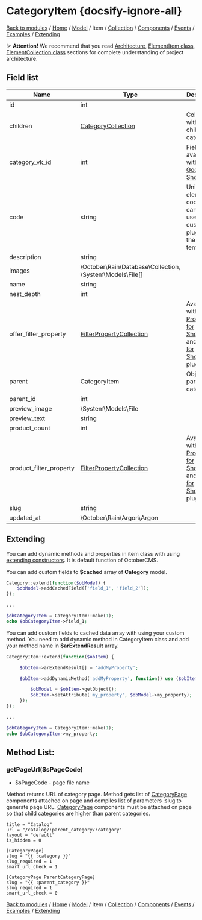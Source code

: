 # CategoryItem {docsify-ignore-all}

[Back to modules](modules/home.md)
/ [Home](modules/category/home.md)
/ [Model](modules/category/model/model.md)
/ Item
/ [Collection](modules/category/collection/collection.md)
/ [Components](modules/category/component/component.md)
/ [Events](modules/category/event/event.md)
/ [Examples](modules/category/examples/examples.md)
/ [Extending](modules/category/extending/extending.md)

!> **Attention!**  We recommend that you read [Architecture](home.md#architecture), [ElementItem class](item-class/item-class.md),
[ElementCollection class](collection-class/collection-class.md) sections for complete understanding of  project architecture.

## Field list

|  Name | Type | Description |
|-------|------|--------|
|id|int|
|children|[CategoryCollection](modules/category/collection/collection.md)|Collection with **active** children category|
|category_vk_id|int|Field available with [VK Goods for Shopaholic](/plugins/home.md#vk-goods-for-shopaholic)|
|code|string|Unique element code that can be used in our custom plugins or theme templates|
|description|string|
|images|\October\Rain\Database\Collection, \System\Models\File[]|
|name|string|
|nest_depth|int|
|offer_filter_property|[FilterPropertyCollection](modules/property/collection/collection.md#filterpropertycollection)|Available with [Properties for Shopaholic](plugins/home.md#properties-for-shopaholic) and ["Filter for Shopaholic"](plugins/home.md#filter-for-shopaholic) plugins|
|parent|CategoryItem|Object of parent category|
|parent_id|int|
|preview_image|\System\Models\File|
|preview_text|string|
|product_count|int|
|product_filter_property|[FilterPropertyCollection](modules/property/collection/collection.md#filterpropertycollection)|Available with [Properties for Shopaholic](plugins/home.md#properties-for-shopaholic) and ["Filter for Shopaholic"](plugins/home.md#filter-for-shopaholic) plugins|
|slug|string|
|updated_at|\October\Rain\Argon\Argon|

## Extending

You can add dynamic methods and properties in item class with using [extending constructors](http://octobercms.com/docs/services/behaviors#constructor-extension).
It is default function of OctoberCMS.

You can add custom fields to **$cached** array of **Category** model.
```php
Category::extend(function($obModel) {
    $obModel->addCachedField(['field_1', 'field_2']);
});

...

$obCategoryItem = CategoryItem::make(1);
echo $obCategoryItem->field_1;
```

You can add custom fields to cached data array with using your custom method.
You need to add dynamic method in CategoryItem class and add your method name in **$arExtendResult** array.
```php
CategoryItem::extend(function($obItem) {

     $obItem->arExtendResult[] = 'addMyProperty';

     $obItem->addDynamicMethod('addMyProperty', function() use ($obItem) {

         $obModel = $obItem->getObject();
         $obItem->setAttribute('my_property', $obModel->my_property);
     });
});

...

$obCategoryItem = CategoryItem::make(1);
echo $obCategoryItem->my_property;
```

## Method List:

### getPageUrl($sPageCode)
  * $sPageCode - page file name

Method returns URL of category page.
Method gets list of [CategoryPage](modules/category/component/component.md#categorypage) components attached on page and compiles list of parameters :slug to generate page URL.
[CategoryPage](modules/category/component/component.md#categorypage) components must be attached on page so that child categories are higher than parent categories.

```twig
title = "Catalog"
url = "/catalog/:parent_category/:category"
layout = "default"
is_hidden = 0

[CategoryPage]
slug = "{{ :category }}"
slug_required = 1
smart_url_check = 1

[CategoryPage ParentCategoryPage]
slug = "{{ :parent_category }}"
slug_required = 1
smart_url_check = 0
```

[Back to modules](modules/home.md)
/ [Home](modules/category/home.md)
/ [Model](modules/category/model/model.md)
/ Item
/ [Collection](modules/category/collection/collection.md)
/ [Components](modules/category/component/component.md)
/ [Events](modules/category/event/event.md)
/ [Examples](modules/category/examples/examples.md)
/ [Extending](modules/category/extending/extending.md)